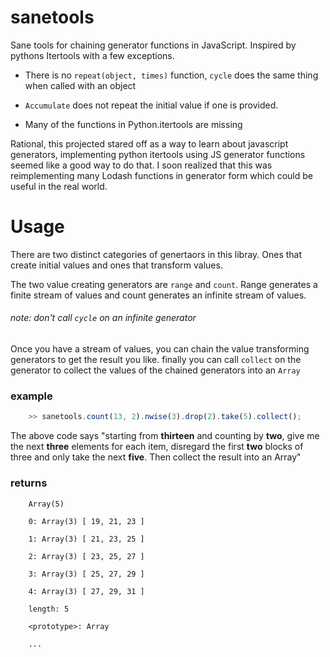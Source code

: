 # sanetools

Sane tools for chaining generator functions in JavaScript. Inspired by pythons Itertools with a few exceptions.

- There is no `repeat(object, times)` function, `cycle` does the same thing when called with an object

- `Accumulate` does not repeat the initial value if one is provided.

- Many of the functions in Python.itertools are missing

Rational, this projected stared off as a way to learn about javascript generators, implementing python itertools using JS generator functions seemed like a good way to do that. I soon realized that this was reimplementing many Lodash functions in generator form which could be useful in the real world.

# Usage

There are two distinct categories of genertaors in this libray. Ones that create initial values and ones that transform values.

The two value creating generators are `range` and `count`. Range generates a finite stream of values and count generates an infinite stream of values.

###### note: don't call `cycle` on an infinite generator

Once you have a stream of values, you can chain the value transforming generators to get the result you like. finally you can call `collect` on the generator to collect the values of the chained generators into an `Array`

### example

```javascript
    >> sanetools.count(13, 2).nwise(3).drop(2).take(5).collect();
```

The above code says "starting from **thirteen** and counting by **two**, give me the next **three** elements for each item, disregard the first **two** blocks of three and only take the next **five**. Then collect the result into an Array"

### returns

```
    Array(5)
    ​
    0: Array(3) [ 19, 21, 23 ]
    ​
    1: Array(3) [ 21, 23, 25 ]
    ​
    2: Array(3) [ 23, 25, 27 ]
    ​
    3: Array(3) [ 25, 27, 29 ]
    ​
    4: Array(3) [ 27, 29, 31 ]
    ​
    length: 5
    ​
    <prototype>: Array 

    ...

```